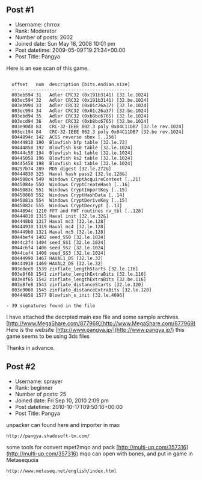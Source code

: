 ## Post #1
- Username: chrrox
- Rank: Moderator
- Number of posts: 2602
- Joined date: Sun May 18, 2008 10:01 pm
- Post datetime: 2009-05-09T19:21:34+00:00
- Post Title: Pangya

Here is an exe scan of this game.

```

  offset   num  description [bits.endian.size]
  --------------------------------------------
  003eb594 31   Adler CRC32 (0x191b3141) [32.le.1024]
  003ec594 32   Adler CRC32 (0x191b3141) [32.be.1024]
  003eb994 33   Adler CRC32 (0x01c26a37) [32.le.1024]
  003ec994 34   Adler CRC32 (0x01c26a37) [32.be.1024]
  003ebd94 35   Adler CRC32 (0xb8bc6765) [32.le.1024]
  003ecd94 36   Adler CRC32 (0xb8bc6765) [32.be.1024]
  003e90d8 83   CRC-32-IEEE 802.3 poly 0x04C11DB7 [32.le rev.1024]
  003ec194 84   CRC-32-IEEE 802.3 poly 0x04C11DB7 [32.be rev.1024]
  0044894c 142  ACSS reverse sbox [..256]
  00444810 190  Blowfish bfp table [32.le.72]
  00444858 192  Blowfish ks0 table [32.le.1024]
  00444c58 194  Blowfish ks1 table [32.le.1024]
  00445058 196  Blowfish ks2 table [32.le.1024]
  00445458 198  Blowfish ks3 table [32.le.1024]
  00297b74 289  MD5 digest [32.le.272&]
  00444830 325  Haval hash pass2 [32.le.128&]
  004508c4 549  Windows CryptAcquireContext [..21]
  0045084e 550  Windows CryptCreateHash [..16]
  0045083c 551  Windows CryptImportKey [..15]
  00450860 552  Windows CryptHashData [..14]
  0045081a 554  Windows CryptDeriveKey [..15]
  0045082c 555  Windows CryptDecrypt [..13]
  0044894c 1210 FFT and FHT routines rv_tbl [..128]
  00444810 1315 Haval init [32.le.32&]
  004448b0 1317 Haval mc3 [32.le.128]
  00444930 1319 Haval mc4 [32.le.128]
  004449b0 1321 Haval mc5 [32.le.128]
  0044bef4 1402 seed_SS0 [32.le.1024]
  0044c2f4 1404 seed_SS1 [32.le.1024]
  0044c6f4 1406 seed_SS2 [32.le.1024]
  0044caf4 1408 seed_SS3 [32.le.1024]
  00444990 1467 HAVAL1_DS [32.le.32]
  00444910 1469 HAVAL2_DS [32.le.32]
  003e8ee8 1539 zinflate_lengthStarts [32.le.116]
  003e8f68 1541 zinflate_lengthExtraBits [32.le.116]
  003e8f65 1542 zinflate_lengthExtraBits [32.be.116]
  003e8fe8 1543 zinflate_distanceStarts [32.le.120]
  003e9060 1545 zinflate_distanceExtraBits [32.le.120]
  00444858 1577 Blowfish_s_init [32.le.4096]

- 39 signatures found in the file

```


I have attached the decrpted main exe file and some sample archives.
[http://www.MegaShare.com/877969](http://www.MegaShare.com/877969)
Here is the website
[http://www.pangya.jp/](http://www.pangya.jp/)
this game seems to be using 3ds files
[](http://img58.imageshack.us/my.php?image=screen03.jpg)

Thanks in advance.
## Post #2
- Username: sprayer
- Rank: beginner
- Number of posts: 25
- Joined date: Fri Sep 10, 2010 2:09 pm
- Post datetime: 2010-10-17T09:50:16+00:00
- Post Title: Pangya

unpacker can found here and importer in max
```
http://pangya.shadosoft-tm.com/
```

some tools for convert mpet2mqo and pack [http://multi-up.com/357316](http://multi-up.com/357316)
mqo can open with bones, and put in game in Metasequoia 
```
http://www.metaseq.net/english/index.html
```
